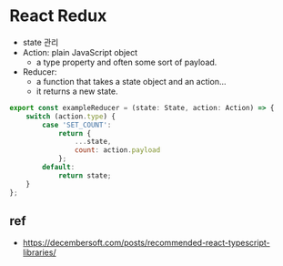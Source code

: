# React Redux
* state 관리
* Action: plain JavaScript object
  * a type property and often some sort of payload.
* Reducer:
  * a function that takes a state object and an action...
  * it returns a new state.

```js
export const exampleReducer = (state: State, action: Action) => {
    switch (action.type) {
        case 'SET_COUNT':
            return {
                ...state,
                count: action.payload
            };
        default:
            return state;
    }
};
```

## ref
* https://decembersoft.com/posts/recommended-react-typescript-libraries/
